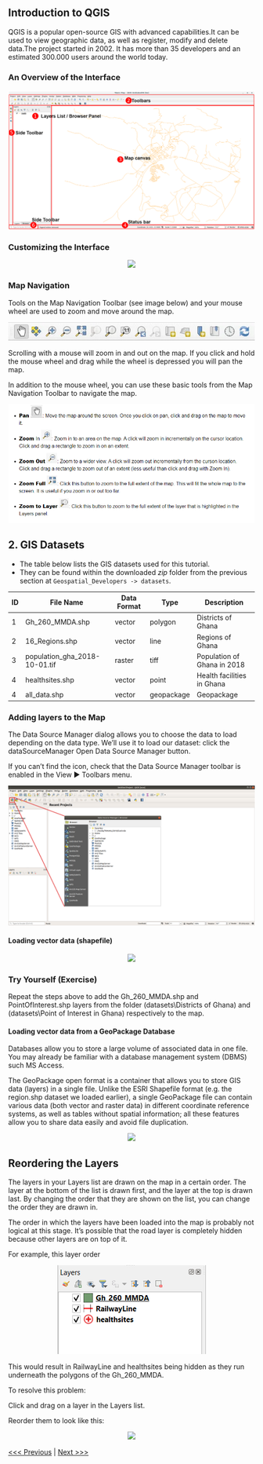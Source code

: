 ## Introduction to QGIS 

QGIS is a popular open-source GIS with advanced capabilities.It can be used to view geographic data, as well as register, modify and delete data.The project started in 2002. It has more than 35 developers and an estimated 300.000 users around the world today.

### An Overview of the Interface
<p align="center" >
   <img src="../images/qgis_intro.png" >
 
</p>


### Customizing  the Interface

<p align="center" >
   <img src="../images/customise_mapwindow.gif" >
</p>


###  Map Navigation 

Tools on the Map Navigation Toolbar (see image below) and your mouse wheel are used to zoom and move around the map.

<p align="center" >
   <img src="../images/mapnavtoolbar.webp" >
 
</p>

Scrolling with a mouse will zoom in and out on the map. If you click and hold the mouse wheel and drag while the wheel is depressed you will pan the map.

In addition to the mouse wheel, you can use these basic tools from the Map Navigation Toolbar to navigate the map.


<img src="../images/navitool.PNG" >


## 2. GIS Datasets

- The table below lists the GIS datasets used for this tutorial.
- They can be found within the downloaded _zip_ folder from the previous
  section at `Geospatial_Developers -> datasets`.

| ID | File Name                        | Data Format | Type    | Description                     |
|----|----------------------------------|-------------|---------|---------------------------------|
| 1  | Gh_260_MMDA.shp                  | vector      | polygon | Districts of Ghana              |
| 2  | 16_Regions.shp                   | vector      | line    | Regions of Ghana                |
| 3  | population_gha_2018-10-01.tif    | raster      | tiff    | Population of Ghana in 2018     |
| 4  | healthsites.shp                  | vector      | point   | Health facilities in Ghana      |
| 4  | all_data.shp                     | vector      |geopackage|Geopackage                      |



### Adding layers to the Map

The Data Source Manager dialog allows you to choose the data to load depending on the data type. We’ll use it to load our dataset: click the dataSourceManager Open Data Source Manager button.

If you can’t find the icon, check that the Data Source Manager toolbar is enabled in the View ► Toolbars menu.

<img src="../images/add_data_dialog.png" >

#### Loading vector data (shapefile)
<p align="center" >
   <img src="../images/load_vector_data.gif" >
 
</p>

### Try Yourself (Exercise)
Repeat the steps above to add the Gh_260_MMDA.shp and PointOfInterest.shp layers from the  folder (datasets\Districts of Ghana) and (datasets\Point of Interest in Ghana) respectively to the map.



#### Loading vector data from a GeoPackage Database
Databases allow you to store a large volume of associated data in one file. You may already be familiar with a database management system (DBMS) such  MS Access. 

The GeoPackage open format is a container that allows you to store GIS data (layers) in a single file. Unlike the ESRI Shapefile format (e.g. the region.shp dataset we loaded earlier), a single GeoPackage file can contain various data (both vector and raster data) in different coordinate reference systems, as well as tables without spatial information; all these features allow you to share data easily and avoid file duplication.

<p align="center" >
   <img src="../images/load_geopackage.gif" >
 
</p>




## Reordering the Layers
The layers in your Layers list are drawn on the map in a certain order. The layer at the bottom of the list is drawn first, and the layer at the top is drawn last. By changing the order that they are shown on the list, you can change the order they are drawn in.


The order in which the layers have been loaded into the map is probably not logical at this stage. It’s possible that the road layer is completely hidden because other layers are on top of it.

For example, this layer order

<p align="center" >
   <img src="../images/layer.PNG" >
 
</p>
This would result in RailwayLine and healthsites being hidden as they run underneath the polygons of the Gh_260_MMDA.


To resolve this problem:

Click and drag on a layer in the Layers list.

Reorder them to look like this:
<p align="center" >
   <img src="../images/reordering.gif" >
 
</p>





[<<< Previous](../README.md)  | [Next >>>](Cartography_and_Visualization/Cartography_and_Visualization.md)  






